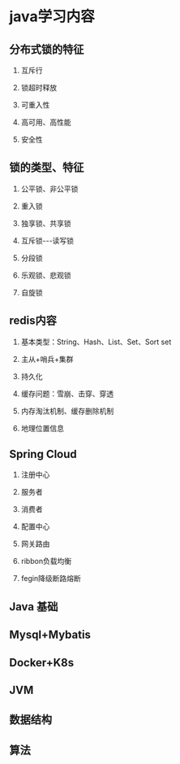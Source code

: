 java学习内容
=======


## 分布式锁的特征

1. 互斥行

2. 锁超时释放

3. 可重入性

4. 高可用、高性能

5. 安全性

## 锁的类型、特征

1. 公平锁、非公平锁

2. 重入锁

3. 独享锁、共享锁

4. 互斥锁---读写锁

5. 分段锁

6. 乐观锁、悲观锁

7. 自旋锁

## redis内容

1. 基本类型：String、Hash、List、Set、Sort set

2. 主从+哨兵+集群

3. 持久化

4. 缓存问题：雪崩、击穿、穿透

5. 内存淘汰机制、缓存删除机制

6. 地理位置信息

## Spring Cloud

1. 注册中心

2. 服务者

3. 消费者

4. 配置中心

5. 网关路由

6. ribbon负载均衡

7. fegin降级断路熔断


## Java 基础
## Mysql+Mybatis
## Docker+K8s
## JVM
## 数据结构
## 算法
